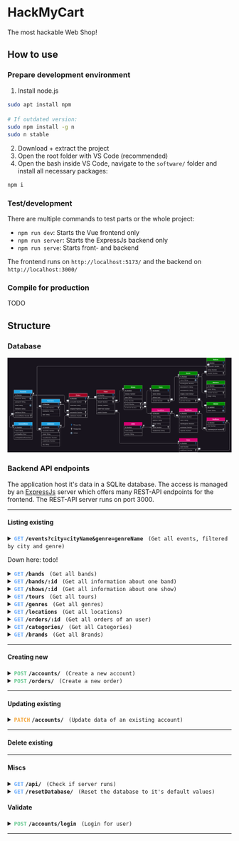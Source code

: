 # HackMyCart

The most hackable Web Shop!

## How to use

### Prepare development environment

1. Install node.js

```bash
sudo apt install npm

# If outdated version:
sudo npm install -g n
sudo n stable
```

2. Download + extract the project
3. Open the root folder with VS Code (recommended)
4. Open the bash inside VS Code, navigate to the `software/` folder and install all necessary packages:

```bash
npm i
```

### Test/development

There are multiple commands to test parts or the whole project:

- `npm run dev`: Starts the Vue frontend only
- `npm run server`: Starts the ExpressJs backend only
- `npm run serve`: Starts front- and backend

The frontend runs on `http://localhost:5173/` and the backend on `http://localhost:3000/`

### Compile for production

TODO

## Structure

### Database
![database-erm](misc/images/database.png)


### Backend API endpoints

The application host it's data in a SQLite database. The access is managed by an [ExpressJs](https://expressjs.com/) server which offers many REST-API endpoints for the frontend. The REST-API server runs on port 3000.

---

#### Listing existing

<details>
<summary><code><span style="color:#70AFFD"><b>GET</b></span></code> <code><b>/events?city=cityName&genre=genreName</b></code> <code> (Get all events, filtered by city and genre)</code>
</summary>

##### Parameters
> | name | type | data type | description |
> | :---: | --- | --- | --- |
> | `cityName` |  optional | string   | Name of the city to filter for  |
> | `genreName` |  optional | string   | Name of the genre to filter for  |

##### Responses
> | http code | content-type | response |
> | :---: | --- | --- |
> | `200` | `application/json` | `Event` + `Array<Concert + Location>` +  `Array<Band>`  |
</details>






Down here: todo!




<details>
<summary><code><span style="color:#70AFFD"><b>GET</b></span></code> <code><b>/bands</b></code> <code> (Get all bands)</code>
</summary>

##### Parameters
> None

##### Responses
> | http code | content-type | response |
> | :---: | --- | --- |
> | `200` | `application/json` | `Array<Band>`  |
</details>



<details>
<summary><code><span style="color:#70AFFD"><b>GET</b></span></code> <code><b>/bands/:id</b></code> <code> (Get all information about one band)</code>
</summary>

##### Parameters
> | name | type | data type | description |
> | :---: | --- | --- | --- |
> | `id` |  required | string   | ID of product in the database  |

##### Responses
> | http code | content-type | response |
> | :---: | --- | --- |
> | `200` | `application/json` | `Band` + `Array<Rating>` + `Array<Member>`  |
</details>



<details>
<summary><code><span style="color:#70AFFD"><b>GET</b></span></code> <code><b>/shows/:id</b></code> <code> (Get all information about one show)</code>
</summary>

##### Parameters
> | name | type | data type | description |
> | :---: | --- | --- | --- |
> | `id` |  required | string   | ID of product in the database  |

##### Responses
> | http code | content-type | response |
> | :---: | --- | --- |
> | `200` | `application/json` | `Show` + `Tour` + `Location` + `City`  |
</details>



<details>
<summary><code><span style="color:#70AFFD"><b>GET</b></span></code> <code><b>/tours</b></code> <code> (Get all tours)</code>
</summary>

##### Parameters
> None

##### Responses
> | http code | content-type | response |
> | :---: | --- | --- |
> | `200` | `application/json` | `Array<Tours>` + `Band` + `Show` + `Location` + `City`  |
</details>


<details>
<summary><code><span style="color:#70AFFD"><b>GET</b></span></code> <code><b>/genres</b></code> <code> (Get all genres)</code>
</summary>

##### Parameters
> None

##### Responses
> | http code | content-type | response |
> | :---: | --- | --- |
> | `200` | `application/json` | `Array<Genre>`  |
</details>



<details>
<summary><code><span style="color:#70AFFD"><b>GET</b></span></code> <code><b>/locations</b></code> <code> (Get all locations)</code>
</summary>

##### Parameters
> None

##### Responses
> | http code | content-type | response |
> | :---: | --- | --- |
> | `200` | `application/json` | `Array<Location>` + `City`  |
</details>



<details>
<summary><code><span style="color:#70AFFD"><b>GET</b></span></code> <code><b>/orders/:id</b></code> <code> (Get all orders of an user)</code>
</summary>

##### Parameters
> | name | type | data type | description |
> | --- | --- | --- | --- |
> | `id` |  required | string   | ID of userAccount in the database  |

##### Responses
> | http code | content-type | response |
> | :---: | --- | --- |
> | `200` | `application/json` | `ProductModel` + `Order`, `OrderItem`, `Product`  |
</details>



<details>
<summary><code><span style="color:#70AFFD"><b>GET</b></span></code> <code><b>/categories/</b></code> <code> (Get all Categories)</code>
</summary>

##### Parameters
> None

##### Responses
> | http code | content-type | response |
> | :---: | --- | --- |
> | `200` | `application/json` | `Array<Categories>` |
</details>



<details>
<summary><code><span style="color:#70AFFD"><b>GET</b></span></code> <code><b>/brands</b></code> <code> (Get all Brands)</code>
</summary>

##### Parameters
> None

##### Responses
> | http code | content-type | response |
> | :---: | --- | --- |
> | `200` | `application/json` | `Array<Brand>` |
</details>


---


#### Creating new

<details>
<summary><code><span style="color:#69CA92"><b>POST</b></span></code> <code><b>/accounts/</b></code> <code> (Create a new account)</code>
</summary>

##### Parameters
> | name | type | data type | description |
> | :---: | --- | --- | --- |
> | None |  required | object (JSON) | Model of an Account |

##### Responses
> | http code | content-type | response |
> | :---: | --- | --- |
> | `201` | `application/json` | `AccountModel`  |
> | `400` | `application/json` | `{code: 400, message: "Username too short!"}` |
> | `400` | `application/json` | `{code: 400, message: "Password too short!"}` |
> | `409` | `application/json` | `{code: 409, message: "Username already in use"}` |
</details>


<details>
<summary><code><span style="color:#69CA92"><b>POST</b></span></code> <code><b>/orders/</b></code> <code> (Create a new order)</code>
</summary>

##### Parameters
> | name | type | data type | description |
> | :---: | --- | --- | --- |
> | None |  required | object (JSON) | Model of an Order |

##### Responses
> | http code | content-type | response |
> | :---: | --- | --- |
> | `201` | `application/json` | `OrderModel`  |
</details>

---

#### Updating existing

<details>
<summary><code><span style="color:#F3A63D"><b>PATCH</b></span></code> <code><b>/accounts/</b></code> <code> (Update data of an existing account)</code>
</summary>

##### Parameters
> | name | type | data type | description |
> | :---: | --- | --- | --- |
> | None |  required | object (JSON) | Model of an Account |

##### Responses
> | http code | content-type | response |
> | :---: | --- | --- |
> | `200` | `application/json` | AccountModel  |
> | `400` | `application/json` | `{code: 400, message: "..."}` |
</details>

---

#### Delete existing

<!-- <details>
<summary><code><span style="color:#EB5246"><b>DELETE</b></span></code> <code><b>/product/:id</b></code> <code> (Delete a product)</code>
</summary>

##### Parameters
> | name | type | data type | description |
> | :---: | --- | --- | --- |
> | `id` |  required | string | ID of product in the database |

##### Responses
> | http code | content-type | response |
> | :---: | --- | --- |
> | `200` | `application/json` | `ProductModel`  |
> | `400` | `application/json` | `{code: 400, message: "..."}` |
</details> -->

---

#### Miscs

<details>
<summary><code><span style="color:#70AFFD"><b>GET</b></span></code> <code><b>/api/</b></code> <code> (Check if server runs)</code>
</summary>

##### Parameters
> None

##### Responses
> | http code | content-type | response |
> | :---: | --- | --- |
> | `200` | None | None |
</details>

<details>
<summary><code><span style="color:#70AFFD"><b>GET</b></span></code> <code><b>/resetDatabase/</b></code> <code> (Reset the database to it's default values)</code>
</summary>

##### Parameters
> None

##### Responses
> | http code | content-type | response |
> | :---: | --- | --- |
> | `200` | None | None |
</details>


#### Validate

<details>
<summary><code><span style="color:#69CA92"><b>POST</b></span></code> <code><b>/accounts/login</b></code> <code> (Login for user)</code></summary>

##### Parameters
> | name | type | data type | description |
> | --- | --- | --- | --- |
> | username |  required | string   | Username of the account  |
> | password |  required | string   | Password of the account  |

##### Responses
> | http code | content-type | response |
> | :---: | --- | --- |
> | `200` | `application/json` | `AccountObject` + `Addresses`, `Payments`, `AccountRole`  |
> | `400` | `application/json` | `{code: 400, message: "Bad Request"}` |
> | `401` | `application/json` | `{code: 401, message: "Unauthorized"}` |
</details>

---